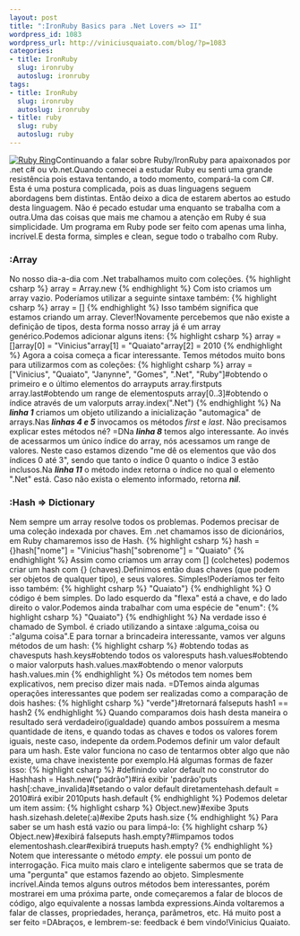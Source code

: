 ```yaml
--- 
layout: post
title: ":IronRuby Basics para .Net Lovers => II"
wordpress_id: 1083
wordpress_url: http://viniciusquaiato.com/blog/?p=1083
categories: 
- title: IronRuby
  slug: ironruby
  autoslug: ironruby
tags: 
- title: IronRuby
  slug: ironruby
  autoslug: ironruby
- title: ruby
  slug: ruby
  autoslug: ruby
---
```

[![Ruby Ring](http://viniciusquaiato.com/blog/wp-content/uploads/2010/06/ruby-ring-150x150.jpg "Ruby => simplicidade e elegância")](http://viniciusquaiato.com/blog/wp-content/uploads/2010/06/ruby-ring.jpg)Continuando a falar sobre Ruby/IronRuby para apaixonados por .net c# ou vb.net.Quando comecei a estudar Ruby eu senti uma grande resistência pois estava tentando, a todo momento, compará-la com C#. Esta é uma postura complicada, pois as duas linguagens seguem abordagens bem distintas. Então deixo a dica de estarem abertos ao estudo desta linguagem. Não é pecado estudar uma enquanto se trabalha com a outra.Uma das coisas que mais me chamou a atenção em Ruby é sua simplicidade. Um programa em Ruby pode ser feito com apenas uma linha, incrível.E desta forma, simples e clean, segue todo o trabalho com Ruby.

### :Array
No nosso dia-a-dia com .Net trabalhamos muito com coleções. 
{% highlight csharp %}
array = Array.new
{% endhighlight %}
Com isto criamos um array vazio. Poderíamos utilizar a seguinte sintaxe também:
{% highlight csharp %}
array = []
{% endhighlight %}
Isso também significa que estamos criando um array. Clever!Novamente percebemos que não existe a definição de tipos, desta forma nosso array já é um array genérico.Podemos adicionar alguns itens:
{% highlight csharp %}
array = []array[0] = "Vinicius"array[1] = "Quaiato"array[2] = 2010
{% endhighlight %}
Agora a coisa começa a ficar interessante. Temos métodos muito bons para utilizarmos com as coleções:
{% highlight csharp %}
array = ["Vinicius", "Quaiato", "Janynne", "Gomes", ".Net", "Ruby"]#obtendo o primeiro e o último elementos do arrayputs array.firstputs array.last#obtendo um range de elementosputs array[0..3]#obtendo o índice através de um valorputs array.index(".Net")
{% endhighlight %}
Na **_linha 1_** criamos um objeto utilizando a inicialização "automagica" de arrays.Nas _**linhas 4 e 5**_ invocamos os métodos _first_ e _last_. Não precisamos explicar estes métodos né? =DNa **_linha 8_** temos algo interessante. Ao invés de acessarmos um único índice do array, nós acessamos um range de valores. Neste caso estamos dizendo "me dê os elementos que vão dos índices 0 até 3", sendo que tanto o índice 0 quanto o índice 3 estão inclusos.Na **_linha 11_** o método index retorna o índice no qual o elemento ".Net" está. Caso não exista o elemento informado, retorna _**nil**_.

### :Hash => Dictionary
Nem sempre um array resolve todos os problemas. Podemos precisar de uma coleção indexada por chaves. Em .net chamamos isso de dicionários, em Ruby chamaremos isso de Hash.
{% highlight csharp %}
hash = {}hash["nome"] = "Vinicius"hash["sobrenome"] = "Quaiato"
{% endhighlight %}
Assim como criamos um array com [] (colchetes) podemos criar um hash com {} (chaves).Definimos então duas chaves (que podem ser objetos de qualquer tipo), e seus valores. Simples!Poderíamos ter feito isso também:
{% highlight csharp %}
 "Quaiato"}
{% endhighlight %}
O código é bem simples. Do lado esquerdo da "flexa" está a chave, e do lado direito o valor.Podemos ainda trabalhar com uma espécie de "enum":
{% highlight csharp %}
 "Quaiato"}
{% endhighlight %}
Na verdade isso é chamado de Symbol. é criado utilizando a sintaxe :alguma_coisa ou :"alguma coisa".E para tornar a brincadeira interessante, vamos ver alguns métodos de um hash:
{% highlight csharp %}
#obtendo todas as chavesputs hash.keys#obtendo todos os valoresputs hash.values#obtendo o maior valorputs hash.values.max#obtendo o menor valorputs hash.values.min
{% endhighlight %}
Os métodos tem nomes bem explicativos, nem preciso dizer mais nada. =DTemos ainda algumas operações interessantes que podem ser realizadas como a comparação de dois hashes:
{% highlight csharp %}
"verde"}#retornará falseputs hash1 == hash2
{% endhighlight %}
Quando comparamos dois hash desta maneira o resultado será verdadeiro(igualdade) quando ambos possuírem a mesma quantidade de itens, e quando todas as chaves e todos os valores forem iguais, neste caso, indepente da ordem.Podemos definir um valor default para um hash. Este valor funciona no caso de tentarmos obter algo que não existe, uma chave inexistente por exemplo.Há algumas formas de fazer isso:
{% highlight csharp %}
#definindo valor default no construtor do Hashhash = Hash.new("padrão")#irá exibir 'padrão'puts hash[:chave_invalida]#setando o valor default diretamentehash.default = 2010#irá exibir 2010puts hash.default
{% endhighlight %}
Podemos deletar um item assim:
{% highlight csharp %}
Object.new}#exibe 3puts hash.sizehash.delete(:a)#exibe 2puts hash.size
{% endhighlight %}
Para saber se um hash está vazio ou para limpá-lo:
{% highlight csharp %}
Object.new}#exibirá falseputs hash.empty?#limpamos todos elementoshash.clear#exibirá trueputs hash.empty?
{% endhighlight %}
Notem que interessante o método _empty_. ele possui um ponto de interrogação. Fica muito mais claro e inteligente sabermos que se trata de uma "pergunta" que estamos fazendo ao objeto. Simplesmente incrível.Ainda temos alguns outros métodos bem interessantes, porém mostrarei em uma próxima parte, onde começaremos a falar de blocos de código, algo equivalente a nossas lambda expressions.Ainda voltaremos a falar de classes, propriedades, herança, parâmetros, etc. Há muito post a ser feito =DAbraços, e lembrem-se: feedback é bem vindo!Vinicius Quaiato.
